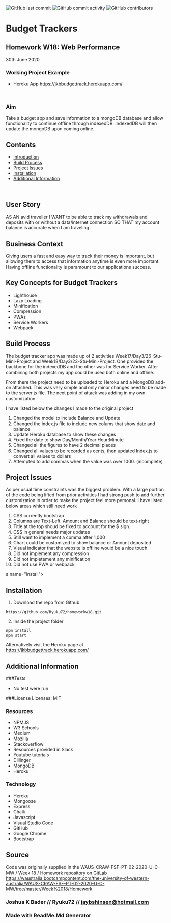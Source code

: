 ![GitHub last commit](https://img.shields.io/github/last-commit/Ryuku72/HomeworkW18?style=for-the-badge)
![GitHub commit activity](https://img.shields.io/github/commit-activity/y/Ryuku72/HomeworkW18?style=for-the-badge)
![GitHub contributors](https://img.shields.io/github/contributors/Ryuku72/HomeworkW18?style=for-the-badge)

# Budget Trackers
## Homework W18: Web Performance
30th June 2020

### Working Project Example
* Heroku App https://jkbbudgettrack.herokuapp.com/
<br>

### Aim
Take a budget app and save information to a mongoDB database and allow functionality to continue offline through indexedDB. IndexedDB will then update the mongoDB upon coming online.

## Contents

* [Introduction](#intro)
* [Build Process](#build)
* [Project Issues](#issues)
* [Installation](#install)
* [Additional Information](#add)
 <br>

<a name="intro"></a>

## User Story
AS AN avid traveller
I WANT to be able to track my withdrawals and deposits with or without a data/internet connection
SO THAT my account balance is accurate when I am traveling

## Business Context
Giving users a fast and easy way to track their money is important, but allowing them to access that information anytime is even more important. Having offline functionality is paramount to our applications success.

## Key Concepts for Budget Trackers
* Lighthouse
* Lazy Loading
* Minification
* Compression
* PWAs
* Service Workers
* Webpack

<a name="build"></a>

## Build Process 

The budget tracker app was made up of 2 activities Week17/Day3/26-Stu-Mini-Project and Week18/Day3/23-Stu-Mini-Project. One provided the backbone for the indexedDB and the other was for Service Worker. After combining both projects my app could be used both online and offline.

From there the project need to be uploaded to Heroku and a MongoDB add-on attached. This was very simple and only minor changes need to be made to the server.js file. The next point of attack was adding in my own customization. 

I have listed below the changes I made to the original project
1. Changed the model to include Balance and Update 
2. Changed the index.js file to include new colums that show date and balance
3. Update Heroku database to show these changes
4. Fixed the date to show Day/Month/Year Hour:Minute
5. Changed all the figures to have 2 decimal places
6. Changed all values to be recorded as cents, then updated Index.js to convert all values to dollars
7. Attempted to add commas when the value was over 1000. (incomplete)

<a name="issues"></a>

## Project Issues

As per usual time constraints was the biggest problem. With a large portion of the code being lifted from prior activities I had strong push to add further customization in order to make the project feel more personal. I have listed below areas which still need work

1. CSS currently bootstrap
2. Columns are Text-Left. Amount and Balance should be text-right
3. Title at the top shoud be fixed to account for the $ sign.
4. CSS in general needs major updates
5. Still want to implement a comma after 1,000
6. Chart could be customized to show balance or Amount deposited
7. Visual indicator that the website is offline would be a nice touch
8. Did not implement any compression
9. Did not impletement any minification
10. Did not use PWA or webpack

a name="install"></a>

## Installation

1. Download the repo from Github
```
https://github.com/Ryuku72/homeworkw18.git
```
2. Inside the project folder
```
npm install
npm start 
```

Alternatively visit the Heroku page at https://jkbbudgettrack.herokuapp.com/

<a name="add"></a>

## Additional Information
###Tests
* No test were run

###License
Licenses: MIT



### Resources
* NPMJS
* W3 Schools
* Medium
* Mozilla
* Stackoverflow
* Resources provided in Slack
* Youtube tutorials
* Dillinger
* MongoDB
* Heroku

### Technology
* Heroku
* Mongoose
* Express
* Chalk
* Javascript
* Visual Studio Code
* GitHub
* Google Chrome
* Bootstrap


## Source
Code was originally supplied in the WAUS-CRAW-FSF-PT-02-2020-U-C-MW / Week 18 / Homework repository on GitLab https://waustralia.bootcampcontent.com/the-university-of-western-australia/WAUS-CRAW-FSF-PT-02-2020-U-C-MW/tree/master/Week%2018/Homework
<br>

### Joshua K Bader // Ryuku72 // jaybshinsen@hotmail.com
### Made with ReadMe.Md Generator 
